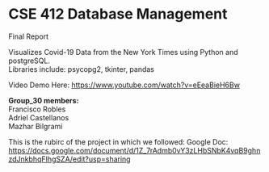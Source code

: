 # CSE 412 Database Management 
Final Report

Visualizes Covid-19 Data from the New York Times using Python and postgreSQL. <br/>
Libraries include: psycopg2, tkinter, pandas

Video Demo Here:
https://www.youtube.com/watch?v=eEeaBieH6Bw


**Group_30 members:**  
Francisco Robles <br />
Adriel Castellanos <br />
Mazhar Bilgrami <br />

This is the rubirc of the project in which we followed:
Google Doc: https://docs.google.com/document/d/1Z_7rAdmb0vY3zLHbSNbK4vqB9ghnzdJnkbhqFIhgSZA/edit?usp=sharing
